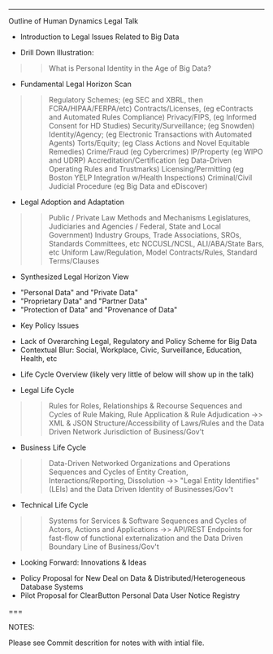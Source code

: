 
---
Outline of Human Dynamics Legal Talk

* Introduction to Legal Issues Related to Big Data
 - Drill Down Illustration: 
  >> What is Personal Identity in the Age of Big Data?
 - Fundamental Legal Horizon Scan
  >> Regulatory Schemes; (eg SEC and XBRL, then FCRA/HIPAA/FERPA/etc)
  >> Contracts/Licenses, (eg eContracts and Automated Rules Compliance)
  >> Privacy/FIPS, (eg Informed Consent for HD Studies)
  >> Security/Surveillance; (eg Snowden)
  >> Identity/Agency; (eg Electronic Transactions with Automated Agents)
  >> Torts/Equity; (eg Class Actions and Novel Equitable Remedies)
  >> Crime/Fraud (eg Cybercrimes)
  >> IP/Property (eg WIPO and UDRP)
  >> Accreditation/Certification (eg Data-Driven Operating Rules and Trustmarks)
  >> Licensing/Permitting (eg Boston YELP Integration w/Health Inspections)
  >> Criminal/Civil Judicial Procedure (eg Big Data and eDiscover)
 - Legal Adoption and Adaptation
  >> Public / Private Law Methods and Mechanisms
  >> Legislatures, Judiciaries and Agencies / Federal, State and Local Government)
  >> Industry Groups, Trade Associations, SROs, Standards Committees, etc
  >> NCCUSL/NCSL, ALI/ABA/State Bars, etc
  >> Uniform Law/Regulation, Model Contracts/Rules, Standard Terms/Clauses

* Synthesized Legal Horizon View
 - "Personal Data" and "Private Data"
 - "Proprietary Data" and "Partner Data"
 - "Protection of Data" and "Provenance of Data"

* Key Policy Issues
 - Lack of Overarching Legal, Regulatory and Policy Scheme for Big Data
 - Contextual Blur: Social, Workplace, Civic, Surveillance, Education, Health, etc

* Life Cycle Overview (likely very little of below will show up in the talk)
 - Legal Life Cycle
  >> Rules for Roles, Relationships & Recourse
  >> Sequences and Cycles of Rule Making, Rule Application & Rule Adjudication
   ->> XML & JSON Structure/Accessibility of Laws/Rules and the Data Driven Network Jurisdiction of Business/Gov't
 - Business Life Cycle 
  >> Data-Driven Networked Organizations and Operations
  >> Sequences and Cycles of Entity Creation, Interactions/Reporting, Dissolution
   ->>  "Legal Entity Identifies" (LEIs) and the Data Driven Identity of Businesses/Gov't
 - Technical Life Cycle
  >> Systems for Services & Software
  >> Sequences and Cycles of Actors, Actions and Applications
   ->> API/REST Endpoints for fast-flow of functional externalization and the Data Driven Boundary Line of Business/Gov't

* Looking Forward: Innovations & Ideas
 - Policy Proposal for New Deal on Data & Distributed/Heterogeneous Database Systems 
 - Pilot Proposal for ClearButton Personal Data User Notice Registry 
 
 ===
 
NOTES:
 
Please see Commit descrition for notes with with intial file. 
